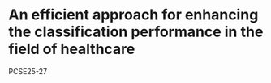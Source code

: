 # An efficient approach for enhancing the classification performance in the field of healthcare

PCSE25-27
